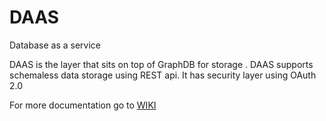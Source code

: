 DAAS
====

Database as a service

DAAS is the layer that sits on top of GraphDB for storage . DAAS supports schemaless data storage using REST api.
It has security layer using OAuth 2.0


For more documentation go to [WIKI](https://github.com/bbytes/DAAS/wiki) 


